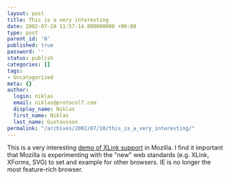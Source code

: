 ```yaml
---
layout: post
title: This is a very interesting
date: 2002-07-10 11:57:14.000000000 +00:00
type: post
parent_id: '0'
published: true
password: ''
status: publish
categories: []
tags:
- Uncategorized
meta: {}
author:
  login: niklas
  email: niklas@protocol7.com
  display_name: Niklas
  first_name: Niklas
  last_name: Gustavsson
permalink: "/archives/2002/07/10/this_is_a_very_interesting/"
---
```

This is a very interesting [demo of XLink support](http://www.snee.com/xml/xlink/sxlinkdemo.xml) in Mozilla. I find it important that Mozilla is experimenting with the "new" web standards (e.g. XLink, XForms, SVG) to set and example for other browsers. IE is no longer the most feature-rich browser.

